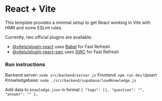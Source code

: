 # React + Vite

This template provides a minimal setup to get React working in Vite with HMR and some ESLint rules.

Currently, two official plugins are available:

- [@vitejs/plugin-react](https://github.com/vitejs/vite-plugin-react/blob/main/packages/plugin-react/README.md) uses [Babel](https://babeljs.io/) for Fast Refresh
- [@vitejs/plugin-react-swc](https://github.com/vitejs/vite-plugin-react-swc) uses [SWC](https://swc.rs/) for Fast Refresh

### Run instructions
Backend server: `node src/backend/server.js`
Frontend: `npm run dev`
Upsert Knowledgebase: `node ./src/backend/supabase/loadKnowledge.js`

Add data to `knowledge.json` in format `{ "tags": [], "question": "", "answer": "" },`
